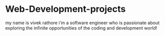 ﻿# Web-Development-projects
 my name is vivek rathore
 i'm a software engineer who is passionate about exploring the infinite opportunities of the coding and development world!
